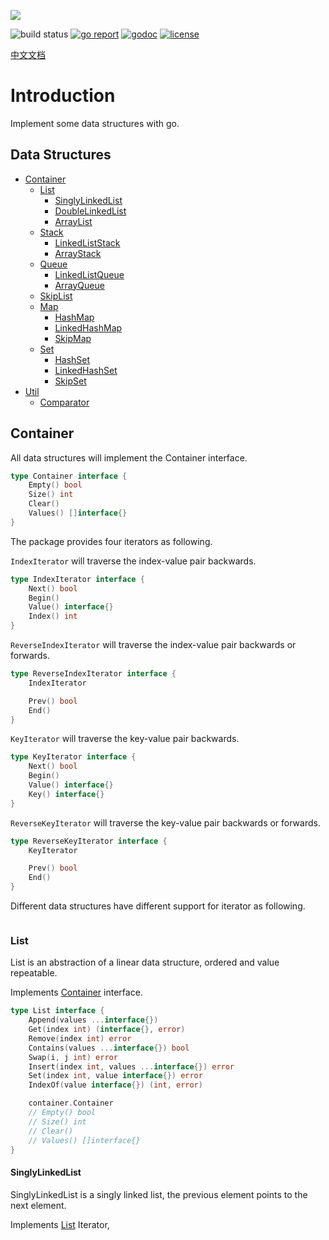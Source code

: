 ![](https://raw.githubusercontent.com/prprprus/picture/master/ds8.png)

![build status](https://travis-ci.org/prprprus/ds.svg?branch=master)
[![go report](https://goreportcard.com/badge/github.com/prprprus/ds)](https://goreportcard.com/report/github.com/prprprus/ds)
[![godoc](https://img.shields.io/badge/godoc-reference-blue.svg)](https://godoc.org/github.com/prprprus/ds)
[![license](https://img.shields.io/badge/license-license-yellow.svg)](https://github.com/prprprus/ds/blob/master/LICENSE)

[中文文档](https://github.com/prprprus/ds/blob/master/README-zh.md)

# Introduction

Implement some data structures with go.

## Data Structures

- [Container]()
    - [List]()
        - [SinglyLinkedList]()
        - [DoubleLinkedList]()
        - [ArrayList]()
    - [Stack]()
        - [LinkedListStack]()
        - [ArrayStack]()
    - [Queue]()
        - [LinkedListQueue]()
        - [ArrayQueue]()
    - [SkipList]()
    - [Map]()
        - [HashMap]()
        - [LinkedHashMap]()
        - [SkipMap]()
    - [Set]()
        - [HashSet]()
        - [LinkedHashSet]()
        - [SkipSet]()
- [Util]()
    - [Comparator]()

## Container

All data structures will implement the Container interface.

```go
type Container interface {
	Empty() bool
	Size() int
	Clear()
	Values() []interface{}
}
```

The package provides four iterators as following.

`IndexIterator` will traverse the index-value pair backwards.

```go
type IndexIterator interface {
	Next() bool
	Begin()
	Value() interface{}
	Index() int
}
```

`ReverseIndexIterator` will traverse the index-value pair backwards or forwards.

```go
type ReverseIndexIterator interface {
	IndexIterator

	Prev() bool
	End()
}
```

`KeyIterator` will traverse the key-value pair backwards.

```go
type KeyIterator interface {
	Next() bool
	Begin()
	Value() interface{}
	Key() interface{}
}
```

`ReverseKeyIterator` will traverse the key-value pair backwards or forwards.

```go
type ReverseKeyIterator interface {
	KeyIterator

	Prev() bool
	End()
}
```

Different data structures have different support for iterator as following.

![]()

### List

List is an abstraction of a linear data structure, ordered and value repeatable.

Implements [Container]() interface.

```go
type List interface {
	Append(values ...interface{})
	Get(index int) (interface{}, error)
	Remove(index int) error
	Contains(values ...interface{}) bool
	Swap(i, j int) error
	Insert(index int, values ...interface{}) error
	Set(index int, value interface{}) error
	IndexOf(value interface{}) (int, error)

	container.Container
	// Empty() bool
	// Size() int
	// Clear()
	// Values() []interface{}
}
```

#### SinglyLinkedList

SinglyLinkedList is a singly linked list, the previous element points to the next element.

Implements [List]() Iterator, 